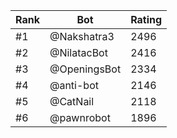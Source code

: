 Rank|Bot|Rating
---|---|---
#1|@Nakshatra3|2496
#2|@NilatacBot|2416
#3|@OpeningsBot|2334
#4|@anti-bot|2146
#5|@CatNail|2118
#6|@pawnrobot|1896
